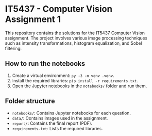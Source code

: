# IT5437 - Computer Vision Assignment 1

This repository contains the solutions for the IT5437 Computer Vision assignment. The project involves various image processing techniques such as intensity transformations, histogram equalization, and Sobel filtering.

## How to run the notebooks
1. Create a virtual environment: `py -3 -m venv .venv`.
2. Install the required libraries: `pip install -r requirements.txt`.
3. Open the Jupyter notebooks in the `notebooks/` folder and run them.

## Folder structure
- `notebooks/`: Contains Jupyter notebooks for each question.
- `data/`: Contains images used in the assignment.
- `report/`: Contains the final report (PDF).
- `requirements.txt`: Lists the required libraries.
